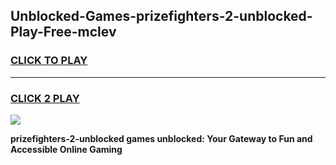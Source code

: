 
## Unblocked-Games-prizefighters-2-unblocked-Play-Free-mclev
<h3>
<a href="https://premium76.site?title=prizefighters-2-unblocked&ref=21A">CLICK TO PLAY</a></h3>
<hr>

<h3>
<a href="https://premium76.site?title=prizefighters-2-unblocked&ref=21A">CLICK 2 PLAY</a>
  
</h3>

<a href="https://premium76.site?title=prizefighters-2-unblocked&ref=21A"><img src="https://clearcache.store/games.png"></a>


**prizefighters-2-unblocked games unblocked: Your Gateway to Fun and Accessible Online Gaming**
